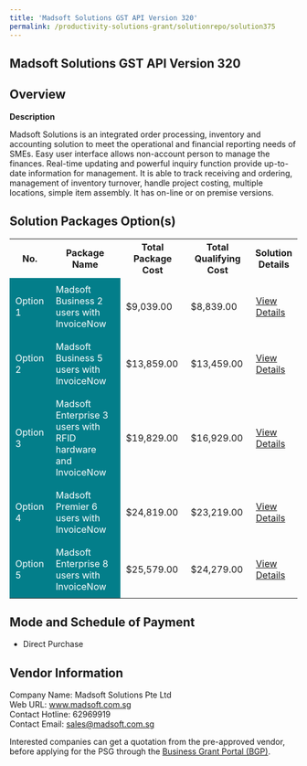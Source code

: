 ```yaml
---
title: 'Madsoft Solutions GST API Version 320'
permalink: /productivity-solutions-grant/solutionrepo/solution375
---
```


## Madsoft Solutions GST API Version 320

## Overview

**Description**

Madsoft Solutions is an integrated order processing, inventory and accounting solution to meet the operational and financial reporting needs of SMEs. Easy user interface allows non-account person to manage the finances. Real-time updating and powerful inquiry function provide up-to-date information for management. It is able to track receiving and ordering, management of inventory turnover, handle project costing, multiple locations, simple item assembly.  It has on-line or on premise versions.

## Solution Packages Option(s)

<table>
<tr>
<th><b>No.</b></th>
<th><b>Package Name</b></th>
<th><b>Total Package Cost</b></th>
<th><b>Total Qualifying Cost</b></th>
<th><b>Solution Details</b></th>
</tr>
<tr>
<td style='padding: 10px; background-color: #037E8A; color: #FFFFFF;'>Option 1</td>
<td style='padding: 10px; background-color: #037E8A; color: #FFFFFF;'>Madsoft Business 2 users with InvoiceNow</td>
<td style='padding: 10px;'>$9,039.00</td>
<td style='padding: 10px;'>$8,839.00</td>
<td style='padding: 10px;'><a href='/images/psg/Madsoft_Desensitised_Annex_3_Part_1.pdf' target='_blank'>View Details</a></td>
</tr>
<tr>
<td style='padding: 10px; background-color: #037E8A; color: #FFFFFF;'>Option 2</td>
<td style='padding: 10px; background-color: #037E8A; color: #FFFFFF;'>Madsoft Business 5 users with InvoiceNow</td>
<td style='padding: 10px;'>$13,859.00</td>
<td style='padding: 10px;'>$13,459.00</td>
<td style='padding: 10px;'><a href='/images/psg/Madsoft_Desensitised_Annex_3_Part_2.pdf' target='_blank'>View Details</a></td>
</tr>
<tr>
<td style='padding: 10px; background-color: #037E8A; color: #FFFFFF;'>Option 3</td>
<td style='padding: 10px; background-color: #037E8A; color: #FFFFFF;'>Madsoft Enterprise 3 users with RFID hardware and InvoiceNow</td>
<td style='padding: 10px;'>$19,829.00</td>
<td style='padding: 10px;'>$16,929.00</td>
<td style='padding: 10px;'><a href='/images/psg/Madsoft_Desensitised_Annex_3_Part_3.pdf' target='_blank'>View Details</a></td>
</tr>
<tr>
<td style='padding: 10px; background-color: #037E8A; color: #FFFFFF;'>Option 4</td>
<td style='padding: 10px; background-color: #037E8A; color: #FFFFFF;'>Madsoft Premier 6 users with InvoiceNow</td>
<td style='padding: 10px;'>$24,819.00</td>
<td style='padding: 10px;'>$23,219.00</td>
<td style='padding: 10px;'><a href='/images/psg/Madsoft_Desensitised_Annex_3_Part_4.pdf' target='_blank'>View Details</a></td>
</tr>
<tr>
<td style='padding: 10px; background-color: #037E8A; color: #FFFFFF;'>Option 5</td>
<td style='padding: 10px; background-color: #037E8A; color: #FFFFFF;'>Madsoft Enterprise 8 users with InvoiceNow</td>
<td style='padding: 10px;'>$25,579.00</td>
<td style='padding: 10px;'>$24,279.00</td>
<td style='padding: 10px;'><a href='/images/psg/Madsoft_Desensitised_Annex_3_Part_5.pdf' target='_blank'>View Details</a></td>
</tr>
</table>

## Mode and Schedule of Payment

 - Direct Purchase

## Vendor Information

 Company Name: Madsoft Solutions Pte Ltd<br>Web URL: www.madsoft.com.sg <br>Contact Hotline: 62969919 <br>Contact Email: sales@madsoft.com.sg <br>

Interested companies can get a quotation from the pre-approved vendor, before applying for the PSG through the <a href='https://www.businessgrants.gov.sg/' target='_blank' rel='noopener'>Business Grant Portal (BGP)</a>.

<script src="/jquery/resize-tables.js"></script>
